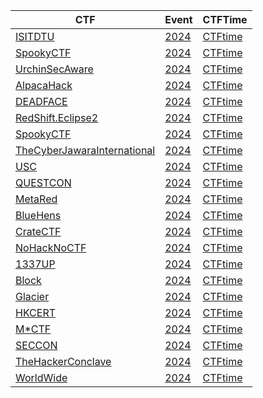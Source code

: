 <table>
  <thead>
    <tr>
      <th> CTF </th>
      <th> Event </th>
      <th> CTFTime </th>
    </tr>
    <tbody>
    <tr>
            <td rowspan=1><a href="ctfs/ISITDTU">ISITDTU</a></td>
            <td><a href="ctfs/ISITDTU/2024">2024</a></td>
            <td><a href="https://ctftime.org/event/2073" target="_blank">CTFtime</a></td>
    </tr>
    <tr>
      <td rowspan=1><a href="ctfs/SpookyCTF">SpookyCTF</a></td>
      <td><a href="ctfs/SpookyCTF/2024">2024</a></td>
      <td><a href="https://ctftime.org/event/2516" target="_blank">CTFtime</a></td>
    </tr>
        <tr>
            <td rowspan=1><a href="ctfs/UrchinSecAware">UrchinSecAware</a></td>
            <td><a href="ctfs/UrchinSecAware/2024">2024</a></td>
            <td><a href="https://ctftime.org/event/2527" target="_blank">CTFtime</a></td>
        </tr>
            <tr>
            <td rowspan=1><a href="ctfs/Alpacahack">AlpacaHack</a></td>
            <td><a href="ctfs/Alpacahack/2024">2024</a></td>
            <td><a href="https://ctftime.org/ctf/1163" target="_blank">CTFtime</a></td>
        </tr>
      <tr>
            <td rowspan=1><a href="ctfs/DEADFACE">DEADFACE</a></td>
            <td><a href="ctfs/DEADFACE/2024">2024</a></td>
            <td><a href="https://ctftime.org/event/2443" target="_blank">CTFtime</a></td>
        </tr>
      <tr>
            <td rowspan=1><a href="ctfs/RedShift.Eclipse2">RedShift.Eclipse2</a></td>
            <td><a href="ctfs/RedShift.Eclipse2/2024">2024</a></td>
            <td><a href="https://ctftime.org/event/2541" target="_blank">CTFtime</a></td>
        </tr>
      <tr>
            <td rowspan=1><a href="ctfs/SpookyCTF">SpookyCTF</a></td>
            <td><a href="ctfs/SpookyCTF/2024">2024</a></td>
            <td><a href="https://ctftime.org/event/2516" target="_blank">CTFtime</a></td>
        </tr>
      <tr>
            <td rowspan=1><a href="ctfs/TheCyberJawaraInternational">TheCyberJawaraInternational</a></td>
            <td><a href="ctfs/TheCyberJawaraInternational/2024">2024</a></td>
            <td><a href="https://ctftime.org/event/2552" target="_blank">CTFtime</a></td>
        </tr>
      <tr>
            <td rowspan=1><a href="ctfs/USC">USC</a></td>
            <td><a href="ctfs/USC/2024">2024</a></td>
            <td><a href="https://ctftime.org/event/2543" target="_blank">CTFtime</a></td>
        </tr>
              <tr>
            <td rowspan=1><a href="ctfs/QUESTCON">QUESTCON</a></td>
            <td><a href="ctfs/QUESTCON/2024">2024</a></td>
            <td><a href="https://ctftime.org/event/2505" target="_blank">CTFtime</a></td>
        </tr>
            <tr>
            <td rowspan=1><a href="ctfs/MetaRed">MetaRed</a></td>
            <td><a href="ctfs/MetaRed/2024">2024</a></td>
            <td><a href="https://ctftime.org/event/2537" target="_blank">CTFtime</a></td>
        </tr>
              <tr>
            <td rowspan=1><a href="ctfs/BlueHens">BlueHens</a></td>
            <td><a href="ctfs/BlueHens/2024">2024</a></td>
            <td><a href="https://ctftime.org/event/2512" target="_blank">CTFtime</a></td>
        </tr>
                <tr>
            <td rowspan=1><a href="ctfs/CrateCTF">CrateCTF</a></td>
            <td><a href="ctfs/CrateCTF/2024">2024</a></td>
            <td><a href="https://ctftime.org/event/2489" target="_blank">CTFtime</a></td>
        </tr>
                <tr>
            <td rowspan=1><a href="ctfs/NoHackNoCTF">NoHackNoCTF</a></td>
            <td><a href="ctfs/NoHackNoCTF/2024">2024</a></td>
            <td><a href="https://ctftime.org/event/2574" target="_blank">CTFtime</a></td>
        </tr>
                <tr>
            <td rowspan=1><a href="ctfs/1337UP">1337UP</a></td>
            <td><a href="ctfs/1337UP/2024">2024</a></td>
            <td><a href="https://ctftime.org/event/2446" target="_blank">CTFtime</a></td>
        </tr>
               <tr>
            <td rowspan=1><a href="ctfs/Block">Block</a></td>
            <td><a href="ctfs/Block/2024">2024</a></td>
            <td><a href="https://ctftime.org/event/2517 target="_blank">CTFtime</a></td>
        </tr>
                <tr>
            <td rowspan=1><a href="ctfs/Glacier">Glacier</a></td>
            <td><a href="ctfs/Glacier/2024">2024</a></td>
            <td><a href="https://ctftime.org/event/2402" target="_blank">CTFtime</a></td>
        </tr>
                <tr>
            <td rowspan=1><a href="ctfs/HKCERT">HKCERT</a></td>
            <td><a href="ctfs/HKCERT/2024">2024</a></td>
            <td><a href="https://ctftime.org/event/2455" target="_blank">CTFtime</a></td>
        </tr>
              <tr>
            <td rowspan=1><a href="ctfs/MCTF">M*CTF</a></td>
            <td><a href="ctfs/MCTF/2024">2024</a></td>
            <td><a href="https://ctftime.org/event/2534" target="_blank">CTFtime</a></td>
        </tr>
              <tr>
            <td rowspan=1><a href="ctfs/SECCON">SECCON</a></td>
            <td><a href="ctfs/SECCON/2024">2024</a></td>
            <td><a href="https://ctftime.org/event/2478" target="_blank">CTFtime</a></td>
        </tr>
    <tr>
            <td rowspan=1><a href="ctfs/TheHackerConclave">TheHackerConclave</a></td>
            <td><a href="ctfs/TheHackerConclave/2024">2024</a></td>
            <td><a href="https://ctftime.org/event/2575" target="_blank">CTFtime</a></td>
        </tr>
                <tr>
            <td rowspan=1><a href="ctfs/WorldWide">WorldWide</a></td>
            <td><a href="ctfs/WorldWide/2024">2024</a></td>
            <td><a href="https://ctftime.org/event/2572" target="_blank">CTFtime</a></td>
        </tr>
    </tbody>
  </table>
